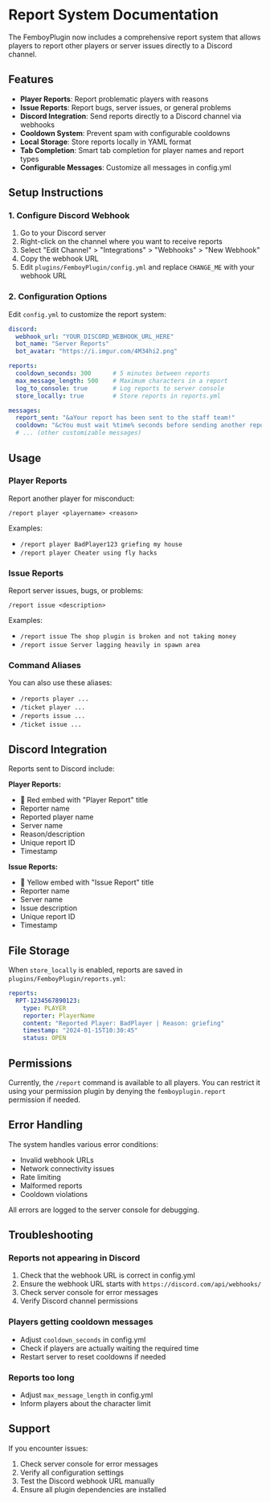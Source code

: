 # Report System Documentation

The FemboyPlugin now includes a comprehensive report system that allows players to report other players or server issues directly to a Discord channel.

## Features

- **Player Reports**: Report problematic players with reasons
- **Issue Reports**: Report bugs, server issues, or general problems
- **Discord Integration**: Send reports directly to a Discord channel via webhooks
- **Cooldown System**: Prevent spam with configurable cooldowns
- **Local Storage**: Store reports locally in YAML format
- **Tab Completion**: Smart tab completion for player names and report types
- **Configurable Messages**: Customize all messages in config.yml

## Setup Instructions

### 1. Configure Discord Webhook

1. Go to your Discord server
2. Right-click on the channel where you want to receive reports
3. Select "Edit Channel" > "Integrations" > "Webhooks" > "New Webhook"
4. Copy the webhook URL
5. Edit `plugins/FemboyPlugin/config.yml` and replace `CHANGE_ME` with your webhook URL

### 2. Configuration Options

Edit `config.yml` to customize the report system:

```yaml
discord:
  webhook_url: "YOUR_DISCORD_WEBHOOK_URL_HERE"
  bot_name: "Server Reports"
  bot_avatar: "https://i.imgur.com/4M34hi2.png"

reports:
  cooldown_seconds: 300      # 5 minutes between reports
  max_message_length: 500    # Maximum characters in a report
  log_to_console: true       # Log reports to server console
  store_locally: true        # Store reports in reports.yml

messages:
  report_sent: "&aYour report has been sent to the staff team!"
  cooldown: "&cYou must wait %time% seconds before sending another report."
  # ... (other customizable messages)
```

## Usage

### Player Reports
Report another player for misconduct:
```
/report player <playername> <reason>
```

Examples:
- `/report player BadPlayer123 griefing my house`
- `/report player Cheater using fly hacks`

### Issue Reports
Report server issues, bugs, or problems:
```
/report issue <description>
```

Examples:
- `/report issue The shop plugin is broken and not taking money`
- `/report issue Server lagging heavily in spawn area`

### Command Aliases
You can also use these aliases:
- `/reports player ...`
- `/ticket player ...`
- `/reports issue ...`
- `/ticket issue ...`

## Discord Integration

Reports sent to Discord include:

**Player Reports:**
- 🚨 Red embed with "Player Report" title
- Reporter name
- Reported player name
- Server name
- Reason/description
- Unique report ID
- Timestamp

**Issue Reports:**
- 🐛 Yellow embed with "Issue Report" title
- Reporter name
- Server name
- Issue description
- Unique report ID
- Timestamp

## File Storage

When `store_locally` is enabled, reports are saved in `plugins/FemboyPlugin/reports.yml`:

```yaml
reports:
  RPT-1234567890123:
    type: PLAYER
    reporter: PlayerName
    content: "Reported Player: BadPlayer | Reason: griefing"
    timestamp: "2024-01-15T10:30:45"
    status: OPEN
```

## Permissions

Currently, the `/report` command is available to all players. You can restrict it using your permission plugin by denying the `femboyplugin.report` permission if needed.

## Error Handling

The system handles various error conditions:
- Invalid webhook URLs
- Network connectivity issues
- Rate limiting
- Malformed reports
- Cooldown violations

All errors are logged to the server console for debugging.

## Troubleshooting

### Reports not appearing in Discord
1. Check that the webhook URL is correct in config.yml
2. Ensure the webhook URL starts with `https://discord.com/api/webhooks/`
3. Check server console for error messages
4. Verify Discord channel permissions

### Players getting cooldown messages
- Adjust `cooldown_seconds` in config.yml
- Check if players are actually waiting the required time
- Restart server to reset cooldowns if needed

### Reports too long
- Adjust `max_message_length` in config.yml
- Inform players about the character limit

## Support

If you encounter issues:
1. Check server console for error messages
2. Verify all configuration settings
3. Test the Discord webhook URL manually
4. Ensure all plugin dependencies are installed